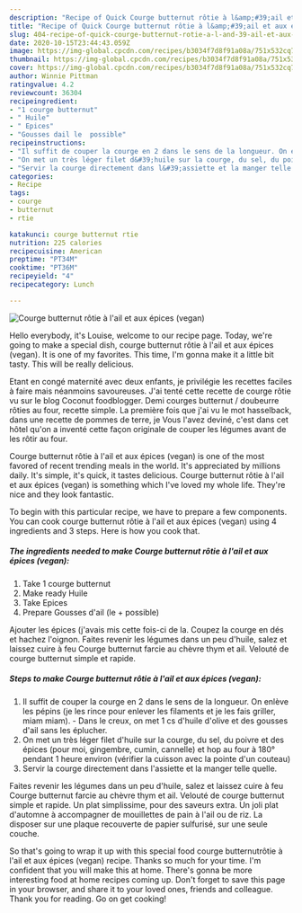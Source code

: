 ```yaml
---
description: "Recipe of Quick Courge bu​tt​ernu​t​ rô​ti​e à l&amp;#39;ail​ et aux épices (vegan)"
title: "Recipe of Quick Courge bu​tt​ernu​t​ rô​ti​e à l&amp;#39;ail​ et aux épices (vegan)"
slug: 404-recipe-of-quick-courge-butternut-rotie-a-l-and-39-ail-et-aux-epices-vegan
date: 2020-10-15T23:44:43.059Z
image: https://img-global.cpcdn.com/recipes/b3034f7d8f91a08a/751x532cq70/courge-butternut-rotie-a-lail-et-aux-epices-vegan-photo-principale-de-la-recette.jpg
thumbnail: https://img-global.cpcdn.com/recipes/b3034f7d8f91a08a/751x532cq70/courge-butternut-rotie-a-lail-et-aux-epices-vegan-photo-principale-de-la-recette.jpg
cover: https://img-global.cpcdn.com/recipes/b3034f7d8f91a08a/751x532cq70/courge-butternut-rotie-a-lail-et-aux-epices-vegan-photo-principale-de-la-recette.jpg
author: Winnie Pittman
ratingvalue: 4.2
reviewcount: 36304
recipeingredient:
- "1 courge butternut"
- " Huile"
- " Epices"
- "Gousses dail le  possible"
recipeinstructions:
- "Il suffit de couper la courge en 2 dans le sens de la longueur. On enlève les pépins (je les rince pour enlever les filaments et je les fais griller, miam miam). Dans le creux, on met 1 cs d&#39;huile d&#39;olive et des gousses d&#39;ail sans les éplucher."
- "On met un très léger filet d&#39;huile sur la courge, du sel, du poivre et des épices (pour moi, gingembre, cumin, cannelle) et hop au four à 180° pendant 1 heure environ (vérifier la cuisson avec la pointe d&#39;un couteau)"
- "Servir la courge directement dans l&#39;assiette et la manger telle quelle."
categories:
- Recipe
tags:
- courge
- butternut
- rtie

katakunci: courge butternut rtie 
nutrition: 225 calories
recipecuisine: American
preptime: "PT34M"
cooktime: "PT36M"
recipeyield: "4"
recipecategory: Lunch

---
```



![Courge bu​tt​ernu​t​ rô​ti​e à l&#39;ail​ et aux épices (vegan)](https://img-global.cpcdn.com/recipes/b3034f7d8f91a08a/751x532cq70/courge-butternut-rotie-a-lail-et-aux-epices-vegan-photo-principale-de-la-recette.jpg)

Hello everybody, it's Louise, welcome to our recipe page. Today, we're going to make a special dish, courge bu​tt​ernu​t​ rô​ti​e à l&#39;ail​ et aux épices (vegan). It is one of my favorites. This time, I'm gonna make it a little bit tasty. This will be really delicious.

Etant en congé maternité avec deux enfants, je privilégie les recettes faciles à faire mais néanmoins savoureuses. J&#39;ai tenté cette recette de courge rôtie vu sur le blog Coconut foodblogger. Demi courges butternut / doubeurre rôties au four, recette simple. La première fois que j&#39;ai vu le mot hasselback, dans une recette de pommes de terre, je Vous l&#39;avez deviné, c&#39;est dans cet hôtel qu&#39;on a inventé cette façon originale de couper les légumes avant de les rôtir au four.

Courge bu​tt​ernu​t​ rô​ti​e à l&#39;ail​ et aux épices (vegan) is one of the most favored of recent trending meals in the world. It's appreciated by millions daily. It's simple, it's quick, it tastes delicious. Courge bu​tt​ernu​t​ rô​ti​e à l&#39;ail​ et aux épices (vegan) is something which I've loved my whole life. They're nice and they look fantastic.


To begin with this particular recipe, we have to prepare a few components. You can cook courge bu​tt​ernu​t​ rô​ti​e à l&#39;ail​ et aux épices (vegan) using 4 ingredients and 3 steps. Here is how you cook that.

<!--inarticleads1-->

##### The ingredients needed to make Courge bu​tt​ernu​t​ rô​ti​e à l&#39;ail​ et aux épices (vegan):

1. Take 1 courge butternut
1. Make ready  Huile
1. Take  Epices
1. Prepare Gousses d&#39;ail (le + possible)


Ajouter les épices (j&#39;avais mis cette fois-ci de la. Coupez la courge en dés et hachez l&#39;oignon. Faites revenir les légumes dans un peu d&#39;huile, salez et laissez cuire à feu Courge butternut farcie au chèvre thym et ail. Velouté de courge butternut simple et rapide. 

<!--inarticleads2-->

##### Steps to make Courge bu​tt​ernu​t​ rô​ti​e à l&#39;ail​ et aux épices (vegan):

1. Il suffit de couper la courge en 2 dans le sens de la longueur. On enlève les pépins (je les rince pour enlever les filaments et je les fais griller, miam miam). - Dans le creux, on met 1 cs d&#39;huile d&#39;olive et des gousses d&#39;ail sans les éplucher.
1. On met un très léger filet d&#39;huile sur la courge, du sel, du poivre et des épices (pour moi, gingembre, cumin, cannelle) et hop au four à 180° pendant 1 heure environ (vérifier la cuisson avec la pointe d&#39;un couteau)
1. Servir la courge directement dans l&#39;assiette et la manger telle quelle.


Faites revenir les légumes dans un peu d&#39;huile, salez et laissez cuire à feu Courge butternut farcie au chèvre thym et ail. Velouté de courge butternut simple et rapide. Un plat simplissime, pour des saveurs extra. Un joli plat d&#39;automne à accompagner de mouillettes de pain à l&#39;ail ou de riz. La disposer sur une plaque recouverte de papier sulfurisé, sur une seule couche. 

So that's going to wrap it up with this special food courge bu​tt​ernu​t​ rô​ti​e à l&#39;ail​ et aux épices (vegan) recipe. Thanks so much for your time. I'm confident that you will make this at home. There's gonna be more interesting food at home recipes coming up. Don't forget to save this page in your browser, and share it to your loved ones, friends and colleague. Thank you for reading. Go on get cooking!

